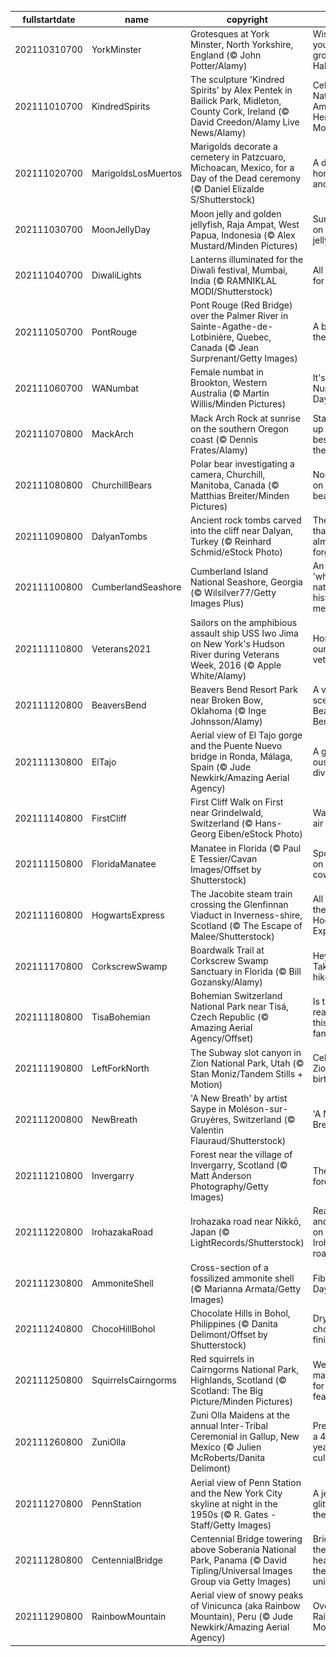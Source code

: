 |fullstartdate|name|copyright|title|image|
|--|--|--|--|--|
202110310700|YorkMinster|Grotesques at York Minster, North Yorkshire, England (© John Potter/Alamy)|Wishing you a grotesque Halloween|![](/en-US/2021/11/202110310700YorkMinster.jpg)|
202111010700|KindredSpirits|The sculpture 'Kindred Spirits' by Alex Pentek in Bailick Park, Midleton, County Cork, Ireland (© David Creedon/Alamy Live News/Alamy)|Celebrating Native American Heritage Month|![](/en-US/2021/11/202111010700KindredSpirits.jpg)|
202111020700|MarigoldsLosMuertos|Marigolds decorate a cemetery in Patzcuaro, Michoacan, Mexico, for a Day of the Dead ceremony (© Daniel Elizalde S/Shutterstock)|A day to honor the ancestors|![](/en-US/2021/11/202111020700MarigoldsLosMuertos.jpg)|
202111030700|MoonJellyDay|Moon jelly and golden jellyfish, Raja Ampat, West Papua, Indonesia (© Alex Mustard/Minden Pictures)|Sunshine on a moon jelly|![](/en-US/2021/11/202111030700MoonJellyDay.jpg)|
202111040700|DiwaliLights|Lanterns illuminated for the Diwali festival, Mumbai, India (© RAMNIKLAL MODI/Shutterstock)|All aglow for Diwali|![](/en-US/2021/11/202111040700DiwaliLights.jpg)|
202111050700|PontRouge|Pont Rouge (Red Bridge) over the Palmer River in Sainte-Agathe-de-Lotbinière, Quebec, Canada (© Jean Surprenant/Getty Images)|A bridge to the past|![](/en-US/2021/11/202111050700PontRouge.jpg)|
202111060700|WANumbat|Female numbat in Brookton, Western Australia (© Martin Willis/Minden Pictures)|It's World Numbat Day!|![](/en-US/2021/11/202111060700WANumbat.jpg)|
202111070800|MackArch|Mack Arch Rock at sunrise on the southern Oregon coast (© Dennis Frates/Alamy)|Stacking up with the best of them|![](/en-US/2021/11/202111070800MackArch.jpg)|
202111080800|ChurchillBears|Polar bear investigating a camera, Churchill, Manitoba, Canada (© Matthias Breiter/Minden Pictures)|Nosing in on a polar bear pair|![](/en-US/2021/11/202111080800ChurchillBears.jpg)|
202111090800|DalyanTombs|Ancient rock tombs carved into the cliff near Dalyan, Turkey (© Reinhard Schmid/eStock Photo)|The land that time almost forgot|![](/en-US/2021/11/202111090800DalyanTombs.jpg)|
202111100800|CumberlandSeashore|Cumberland Island National Seashore, Georgia (© Wilsilver77/Getty Images Plus)|An island 'where nature and history meet'|![](/en-US/2021/11/202111100800CumberlandSeashore.jpg)|
202111110800|Veterans2021|Sailors on the amphibious assault ship USS Iwo Jima on New York's Hudson River during Veterans Week, 2016 (© Apple White/Alamy)|Honoring our veterans|![](/en-US/2021/11/202111110800Veterans2021.jpg)|
202111120800|BeaversBend|Beavers Bend Resort Park near Broken Bow, Oklahoma (© Inge Johnsson/Alamy)|A vivid scene from Beavers Bend|![](/en-US/2021/11/202111120800BeaversBend.jpg)|
202111130800|ElTajo|Aerial view of El Tajo gorge and the Puente Nuevo bridge in Ronda, Málaga, Spain (© Jude Newkirk/Amazing Aerial Agency)|A gorge-ous town divided|![](/en-US/2021/11/202111130800ElTajo.jpg)|
202111140800|FirstCliff|First Cliff Walk on First near Grindelwald, Switzerland (© Hans-Georg Eiben/eStock Photo)|Walking on air|![](/en-US/2021/11/202111140800FirstCliff.jpg)|
202111150800|FloridaManatee|Manatee in Florida (© Paul E Tessier/Cavan Images/Offset by Shutterstock)|Spotlight on the 'sea cow'|![](/en-US/2021/11/202111150800FloridaManatee.jpg)|
202111160800|HogwartsExpress|The Jacobite steam train crossing the Glenfinnan Viaduct in Inverness-shire, Scotland (© The Escape of Malee/Shutterstock)|All aboard the Hogwarts Express|![](/en-US/2021/11/202111160800HogwartsExpress.jpg)|
202111170800|CorkscrewSwamp|Boardwalk Trail at Corkscrew Swamp Sanctuary in Florida (© Bill Gozansky/Alamy)|Hey you: Take a hike!|![](/en-US/2021/11/202111170800CorkscrewSwamp.jpg)|
202111180800|TisaBohemian|Bohemian Switzerland National Park near Tisá, Czech Republic (© Amazing Aerial Agency/Offset)|Is this the real leaf? Is this just fantasy?|![](/en-US/2021/11/202111180800TisaBohemian.jpg)|
202111190800|LeftForkNorth|The Subway slot canyon in Zion National Park, Utah (© Stan Moniz/Tandem Stills + Motion)|Celebrating Zion's birthday|![](/en-US/2021/11/202111190800LeftForkNorth.jpg)|
202111200800|NewBreath|'A New Breath' by artist Saype in Moléson-sur-Gruyères, Switzerland (© Valentin Flauraud/Shutterstock)|'A New Breath'|![](/en-US/2021/11/202111200800NewBreath.jpg)|
202111210800|Invergarry|Forest near the village of Invergarry, Scotland (© Matt Anderson Photography/Getty Images)|The frosted forest|![](/en-US/2021/11/202111210800Invergarry.jpg)|
202111220800|IrohazakaRoad|Irohazaka road near Nikkō, Japan (© LightRecords/Shutterstock)|Reading and riding on Irohazaka road|![](/en-US/2021/11/202111220800IrohazakaRoad.jpg)|
202111230800|AmmoniteShell|Cross-section of a fossilized ammonite shell (© Marianna Armata/Getty Images)|Fibonacci Day|![](/en-US/2021/11/202111230800AmmoniteShell.jpg)|
202111240800|ChocoHillBohol|Chocolate Hills in Bohol, Philippines (© Danita Delimont/Offset by Shutterstock)|Dry, with a chocolaty finish|![](/en-US/2021/11/202111240800ChocoHillBohol.jpg)|
202111250800|SquirrelsCairngorms|Red squirrels in Cairngorms National Park, Highlands, Scotland (© Scotland: The Big Picture/Minden Pictures)|Wee mascots for today's feast|![](/en-US/2021/11/202111250800SquirrelsCairngorms.jpg)|
202111260800|ZuniOlla|Zuni Olla Maidens at the annual Inter-Tribal Ceremonial in Gallup, New Mexico (© Julien McRoberts/Danita Delimont)|Preserving a 4,000-year-old culture|![](/en-US/2021/11/202111260800ZuniOlla.jpg)|
202111270800|PennStation|Aerial view of Penn Station and the New York City skyline at night in the 1950s (© R. Gates -Staff/Getty Images)|A jewel glittering in the city|![](/en-US/2021/11/202111270800PennStation.jpg)|
202111280800|CentennialBridge|Centennial Bridge towering above Soberanía National Park, Panama (© David Tipling/Universal Images Group via Getty Images)|Bridge of the world, heart of the universe|![](/en-US/2021/11/202111280800CentennialBridge.jpg)|
202111290800|RainbowMountain|Aerial view of snowy peaks of Vinicunca (aka Rainbow Mountain), Peru (© Jude Newkirk/Amazing Aerial Agency)|Over the Rainbow Mountain|![](/en-US/2021/11/202111290800RainbowMountain.jpg)|
